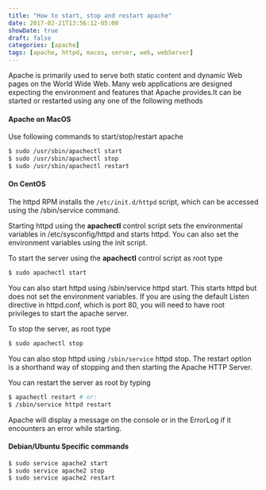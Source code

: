 ```yaml
---
title: "How to start, stop and restart apache"
date: 2017-02-21T13:56:12-05:00
showDate: true
draft: false
categories: [apache]
tags: [apache, httpd, macos, server, web, webServer]
---
```

Apache is primarily used to serve both static content and dynamic Web pages on the World Wide Web. Many web applications are designed expecting the environment and features that Apache provides.It can be started or restarted using any one of the following methods

#### Apache on MacOS

Use following commands to start/stop/restart apache

```sh
$ sudo /usr/sbin/apachectl start
$ sudo /usr/sbin/apachectl stop
$ sudo /usr/sbin/apachectl restart
```

#### On CentOS
The httpd RPM installs the `/etc/init.d/httpd` script, which can be accessed using the /sbin/service command.

Starting httpd using the **apachectl** control script sets the environmental variables in /etc/sysconfig/httpd and starts httpd. You can also set the environment variables using the init script.

To start the server using the **apachectl** control script as root type

```sh 
$ sudo apachectl start
```

You can also start httpd using /sbin/service httpd start. This starts httpd but does not set the environment variables. If you are using the default Listen directive in httpd.conf, which is port 80, you will need to have root privileges to start the apache server.

To stop the server, as root type

```sh 
$ sudo apachectl stop
```

You can also stop httpd using `/sbin/service` httpd stop. The restart option is a shorthand way of stopping and then starting the Apache HTTP Server.

You can restart the server as root by typing

```sh 
$ apachectl restart # or:
$ /sbin/service httpd restart
```

Apache will display a message on the console or in the ErrorLog if it encounters an error while starting.

#### Debian/Ubuntu Specific commands

```sh 
$ sudo service apache2 start
$ sudo service apache2 stop
$ sudo service apache2 restart
```



